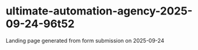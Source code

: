 # ultimate-automation-agency-2025-09-24-96t52
Landing page generated from form submission on 2025-09-24
